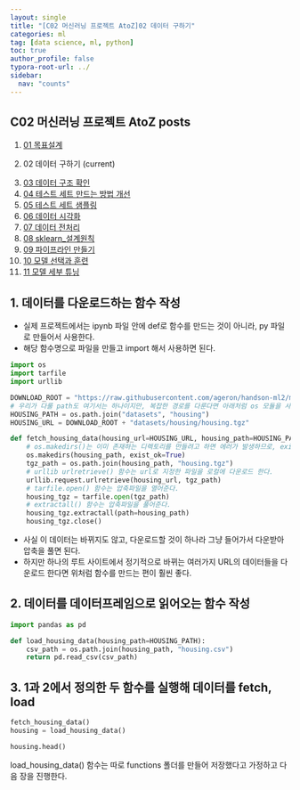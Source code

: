 ```yaml
---
layout: single
title: "[C02 머신러닝 프로젝트 AtoZ]02 데이터 구하기"
categories: ml
tag: [data science, ml, python]
toc: true
author_profile: false
typora-root-url: ../
sidebar:
  nav: "counts"
---
```


 
<nav class="cods"><h2>C02 머신러닝 프로젝트 AtoZ posts</h2><ol><li><a href="/ml/C02_머신러닝_프로젝트_AtoZ~01_목표설계">01 목표설계</a></li><li><p>02 데이터 구하기 (current)</p></li><li><a href="/ml/C02_머신러닝_프로젝트_AtoZ~03_데이터_구조_확인">03 데이터 구조 확인</a></li><li><a href="/ml/C02_머신러닝_프로젝트_AtoZ~04_테스트_세트_만드는_방법_개선">04 테스트 세트 만드는 방법 개선</a></li><li><a href="/ml/C02_머신러닝_프로젝트_AtoZ~05_테스트_세트_샘플링">05 테스트 세트 샘플링</a></li><li><a href="/ml/C02_머신러닝_프로젝트_AtoZ~06_데이터_시각화">06 데이터 시각화</a></li><li><a href="/ml/C02_머신러닝_프로젝트_AtoZ~07_데이터_전처리">07 데이터 전처리</a></li><li><a href="/ml/C02_머신러닝_프로젝트_AtoZ~08_sklearn_설계원칙">08 sklearn_설계원칙</a></li><li><a href="/ml/C02_머신러닝_프로젝트_AtoZ~09_파이프라인_만들기">09 파이프라인 만들기</a></li><li><a href="/ml/C02_머신러닝_프로젝트_AtoZ~10_모델_선택과_훈련">10 모델 선택과 훈련</a></li><li><a href="/ml/C02_머신러닝_프로젝트_AtoZ~11_모델_세부_튜닝">11 모델 세부 튜닝</a></li></ol></nav>

## 1. 데이터를 다운로드하는 함수 작성
- 실제 프로젝트에서는 ipynb 파일 안에 def로 함수를 만드는 것이 아니라, py 파일로 만들어서 사용한다.
- 해당 함수명으로 파일을 만들고 import 해서 사용하면 된다.
 

``` python
import os
import tarfile
import urllib

DOWNLOAD_ROOT = "https://raw.githubusercontent.com/ageron/handson-ml2/master/"
# 우리가 다룰 path도 여기서는 하나이지만, 복잡한 경로를 다룬다면 아래처럼 os 모듈을 사용하면 좋다.
HOUSING_PATH = os.path.join("datasets", "housing")
HOUSING_URL = DOWNLOAD_ROOT + "datasets/housing/housing.tgz"

def fetch_housing_data(housing_url=HOUSING_URL, housing_path=HOUSING_PATH):
    # os.makedirs()는 이미 존재하는 디렉토리를 만들려고 하면 에러가 발생하므로, exist_ok=True로 설정해준다.
    os.makedirs(housing_path, exist_ok=True)
    tgz_path = os.path.join(housing_path, "housing.tgz")
    # urllib urlretrieve() 함수는 url로 지정한 파일을 로컬에 다운로드 한다.
    urllib.request.urlretrieve(housing_url, tgz_path)
    # tarfile.open() 함수는 압축파일을 열어준다.
    housing_tgz = tarfile.open(tgz_path)
    # extractall() 함수는 압축파일을 풀어준다.
    housing_tgz.extractall(path=housing_path)
    housing_tgz.close()
```
- 사실 이 데이터는 바뀌지도 않고, 다운로드할 것이 하나라 그냥 들어가서 다운받아 압축을 풀면 된다.
- 하지만 하나의 루트 사이트에서 정기적으로 바뀌는 여러가지 URL의 데이터들을 다운로드 한다면 위처럼 함수를 만드는 편이 훨씬 좋다.
 
## 2. 데이터를 데이터프레임으로 읽어오는 함수 작성
 

``` python
import pandas as pd

def load_housing_data(housing_path=HOUSING_PATH):
    csv_path = os.path.join(housing_path, "housing.csv")
    return pd.read_csv(csv_path)
```
## 3. 1과 2에서 정의한 두 함수를 실행해 데이터를 fetch, load
 

``` python
fetch_housing_data()
housing = load_housing_data()

housing.head()
```
load_housing_data() 함수는 따로 functions 폴더를 만들어 저장했다고 가정하고 다음 장을 진행한다.
 
